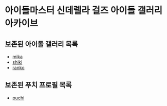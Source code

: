 # 아이돌마스터 신데렐라 걸즈 아이돌 갤러리 아카이브
## 보존된 아이돌 갤러리 목록
* [mika](idols/mika)
* [shiki](idols/shiki)
* [ranko](idols/ranko)
## 보존된 푸치 프로필 목록
* [puchi](etc/puchi/puchi)
